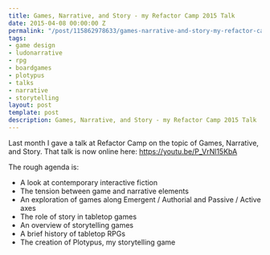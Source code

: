 ```yaml
---
title: Games, Narrative, and Story - my Refactor Camp 2015 Talk
date: 2015-04-08 00:00:00 Z
permalink: "/post/115862978633/games-narrative-and-story-my-refactor-camp"
tags:
- game design
- ludonarrative
- rpg
- boardgames
- plotypus
- talks
- narrative
- storytelling
layout: post
template: post
description: Games, Narrative, and Story - my Refactor Camp 2015 Talk
---
```


<p>Last month I gave a talk at Refactor Camp on the topic of Games, Narrative, and Story. That talk is now online here:&nbsp;<a href="https://youtu.be/P_VrNl15KbA">https://youtu.be/P_VrNl15KbA</a></p><p>The rough agenda is:</p><ul><li>A look at contemporary interactive fiction<br></li><li>The tension between game and narrative elements<br></li><li>An exploration of games along Emergent / Authorial and Passive / Active axes</li><li>The role of story in tabletop games<br></li><li>An overview of storytelling games<br></li><li>A brief history of tabletop RPGs<br></li><li>The creation of Plotypus, my storytelling game<br></li></ul>